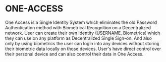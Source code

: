# ONE-ACCESS

One Access is a Single Identity System which eliminates the old Password Authentication method with Biometrical Recognition on a Decentralized network.
User can create their own Identity (USERNAME, Biometrics) which they can use on any platform as Decentralized Single Sign-on.
And also only by using biometrics the user can login into any devices without storing their biometric data locally on those devices.
User's have direct control over their personal device and can also control their data in One Access.
